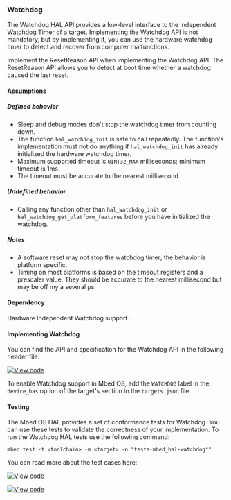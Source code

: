 ### Watchdog

The Watchdog HAL API provides a low-level interface to the Independent Watchdog Timer of a target. Implementing the Watchdog API is not mandatory, but by implementing it, you can use the hardware watchdog timer to detect and recover from computer malfunctions.

Implement the ResetReason API when implementing the Watchdog API. The ResetReason API allows you to detect at boot time whether a watchdog caused the last reset.

#### Assumptions

##### Defined behavior

- Sleep and debug modes don't stop the watchdog timer from counting down.
- The function `hal_watchdog_init` is safe to call repeatedly. The function's implementation must not do anything if `hal_watchdog_init` has already initialized the hardware watchdog timer.
- Maximum supported timeout is `UINT32_MAX` milliseconds; minimum timeout is 1ms.
- The timeout must be accurate to the nearest millisecond.

##### Undefined behavior

- Calling any function other than `hal_watchdog_init` or `hal_watchdog_get_platform_features` before you have initialized the watchdog.

##### Notes

- A software reset may not stop the watchdog timer; the behavior is platform specific.
- Timing on most platforms is based on the timeout registers and a prescaler value. They should be accurate to the nearest millisecond but may be off my a several µs.

#### Dependency

Hardware Independent Watchdog support.

#### Implementing Watchdog

You can find the API and specification for the Watchdog API in the following header file:

[![View code](https://www.mbed.com/embed/?type=library)](http://os-doc-builder.test.mbed.com/docs/development/feature-hal-spec-watchdog-doxy/classmbed_1_1_watchdog.html)

To enable Watchdog support in Mbed OS, add the `WATCHDOG` label in the `device_has` option of the target's section in the `targets.json` file.

#### Testing

The Mbed OS HAL provides a set of conformance tests for Watchdog. You can use these tests to validate the correctness of your implementation. To run the Watchdog HAL tests use the following command:

```
mbed test -t <toolchain> -m <target> -n "tests-mbed_hal-watchdog*"
```

You can read more about the test cases here:

 [![View code](https://www.mbed.com/embed/?type=library)](http://os-doc-builder.test.mbed.com/docs/development/feature-hal-spec-watchdog-doxy/watchdog__api__tests_8h_source.html)

[![View code](https://www.mbed.com/embed/?type=library)](http://os-doc-builder.test.mbed.com/docs/development/feature-hal-spec-watchdog-doxy/watchdog__reset__tests_8h_source.html)
